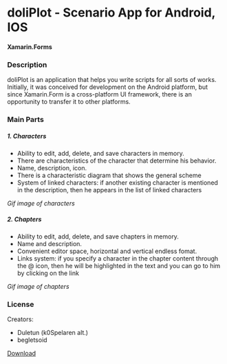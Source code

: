 # doliPlot - Scenario App for Android, IOS
#### Xamarin.Forms
### Description

doliPlot is an application that helps you write scripts for all sorts of works.
Initially, it was conceived for development on the Android platform, but since Xamarin.Form is a cross-platform UI framework, there is an opportunity to transfer it to other platforms.


### Main Parts
##### 1. Characters
- Ability to edit, add, delete, and save characters in memory.
- There are characteristics of the character that determine his behavior.
- Name, description, icon.
- There is a characteristic diagram that shows the general scheme
- System of linked characters: if another existing character is mentioned in the description, then he appears in the list of linked characters

*Gif image  of characters*

##### 2. Chapters
- Ability to edit, add, delete, and save chapters in memory.
- Name and description.
- Сonvenient editor space, horizontal and vertical endless fomat.
- Links system: if you specify a character in the chapter content through the @ icon, then he will be highlighted in the text and you can go to him by clicking on the link

*Gif image  of chapters*


### License
Creators:
- Duletun (k0Spelaren alt.)
- begletsoid

[Download](https://github.com/Duletun/doliPlot/releases)
